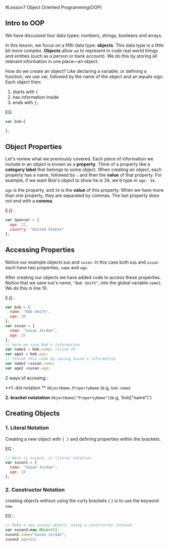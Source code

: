 #Lesson7 Object Oriented Programming(OOP)
## Intro to OOP

We have discussed four data types: numbers, strings, booleans and arrays.

In this lesson, we focus on a fifth data type: **objects**. This data type is a little bit more complex. **Objects** allow us to represent in code real world things and entities (such as a person or bank account). We do this by storing all relevant information in one place—an object.

How do we create an object? 
Like declaring a variable, or defining a function, we use var, followed by the name of the object and an equals sign. Each object then:

1. starts with `{`
2. has information inside
3. ends with `};`

EG:

```javascript
var bob={
    
};
```

## Object Properties

Let's review what we previously covered. Each piece of information we include in an object is known as a **property**. Think of a property like a **category label** that belongs to some object. When creating an object, each property has a name, followed by `:` and then the **value** of that property. For example, if we want Bob's object to show he is 34, we'd type in `age: 34`.

`age` is the property, and `34` is the **value** of this property. When we have more than one property, they are separated by commas. The last property does not end with a **comma**.

E.G :

```javascript
var Spencer = {
  age: 22,
  country: "United States"
};
```

## Accessing Properties 

Notice our example objects `bob` and `susan`. In this case both `bob` and `susan` each have two properties, `name` and `age`.

After creating our objects we have added code to access these properties. Notice that we save `bob`'s name, `"Bob Smith"`, into the global variable `name1`. We do this in line 10.

E.G :

```javascript
var bob = {
  name: "Bob Smith",
  age: 30
};
var susan = {
  name: "Susan Jordan",
  age: 25
};
// here we save Bob's information
var name1 = bob.name; //Line 10
var age1 = bob.age;
// finish this code by saving Susan's information
var name2 =susan.name;
var age2 =susan.age;
```

2 ways of accesing : 

**1. dot notation **
`ObjectName.PropertyName` (e.g, `bob.name`)

**2. bracket notatation**
`ObjectName["PropertyName"]`(e.g, 'bob["name")')


## Creating Objects  
### 1. Literal Notation
Creating a new object with `{ }` and defining properties within the brackets.

EG : 
```javascript
// Here is susan1, in literal notation
var susan1 = {
  name: "Susan Jordan",
  age: 24
};
```

### 2. Constructor Notation 
creating objects without using the curly brackets { } is to use the keyword `new`. 


EG : 
```javascript
// Make a new susan2 object, using a constructor instead
var susan2=new Object();
susan2.name="Susan Jordan";
susan2.age=24;
```

